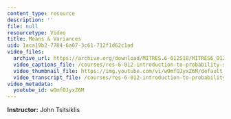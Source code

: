```yaml
---
content_type: resource
description: ''
file: null
resourcetype: Video
title: Means & Variances
uid: 1aca19b2-7784-6a07-3c61-712f1d62c1ad
video_files:
  archive_url: https://archive.org/download/MITRES.6-012S18/MITRES6_012S18_L08-04_300k.mp4
  video_captions_file: /courses/res-6-012-introduction-to-probability-spring-2018/d2de23ee433c566da36165ed3de74259_wOmfOJyxZ6M.vtt
  video_thumbnail_file: https://img.youtube.com/vi/wOmfOJyxZ6M/default.jpg
  video_transcript_file: /courses/res-6-012-introduction-to-probability-spring-2018/4495b46bee42401fe28f8d749a5b8979_wOmfOJyxZ6M.pdf
video_metadata:
  youtube_id: wOmfOJyxZ6M
---
```


**Instructor:** John Tsitsiklis